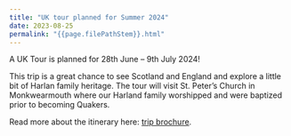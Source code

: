```yaml
---
title: "UK tour planned for Summer 2024"
date: 2023-08-25
permalink: "{{page.filePathStem}}.html"
---
```


A UK Tour is planned for 28th June – 9th July 2024!

This trip is a great chance to see Scotland and England and explore a
little bit of Harlan family heritage. The tour will visit St. Peter’s Church in
Monkwearmouth where our Harland family worshipped and were baptized
prior to becoming Quakers. 

Read more about the itinerary here: [trip brochure](/docs/Harlan_Family_Tour_2024.pdf).